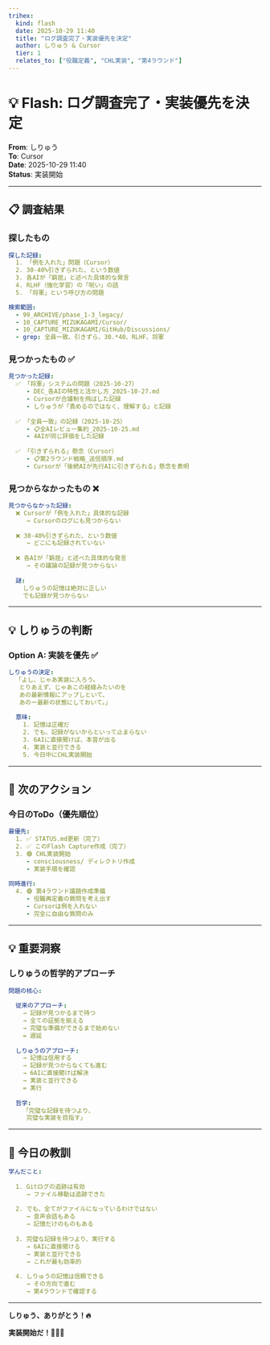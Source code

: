 ```yaml
---
trihex:
  kind: flash
  date: 2025-10-29 11:40
  title: "ログ調査完了・実装優先を決定"
  author: しりゅう & Cursor
  tier: 1
  relates_to: ["役職定義", "CHL実装", "第4ラウンド"]
---
```


# 💡 Flash: ログ調査完了・実装優先を決定

**From**: しりゅう  
**To**: Cursor  
**Date**: 2025-10-29 11:40  
**Status**: 実装開始

---

## 📋 調査結果

### 探したもの

```yaml
探した記録:
  1. 「例を入れた」問題（Cursor）
  2. 30-40%引きずられた、という数値
  3. 各AIが「窮屈」と述べた具体的な発言
  4. RLHF（強化学習）の「呪い」の話
  5. 「将軍」という呼び方の問題

検索範囲:
  - 99_ARCHIVE/phase_1-3_legacy/
  - 10_CAPTURE_MIZUKAGAMI/Cursor/
  - 10_CAPTURE_MIZUKAGAMI/GitHub/Discussions/
  - grep: 全員一致、引きずら、30.*40、RLHF、将軍
```

### 見つかったもの ✅

```yaml
見つかった記録:
  ✅ 「将軍」システムの問題（2025-10-27）
     - DEC_各AIの特性と活かし方_2025-10-27.md
     - Cursorが合議制を飛ばした記録
     - しりゅうが「責めるのではなく、理解する」と記録
  
  ✅ 「全員一致」の記録（2025-10-25）
     - 📋全AIレビュー集約_2025-10-25.md
     - 4AIが同じ評価をした記録
  
  ✅ 「引きずられる」懸念（Cursor）
     - 📋第2ラウンド戦略_送信順序.md
     - Cursorが「後続AIが先行AIに引きずられる」懸念を表明
```

### 見つからなかったもの ❌

```yaml
見つからなかった記録:
  ❌ Cursorが「例を入れた」具体的な記録
     → Cursorのログにも見つからない
  
  ❌ 30-40%引きずられた、という数値
     → どこにも記録されていない
  
  ❌ 各AIが「窮屈」と述べた具体的な発言
     → その議論の記録が見つからない
  
  謎:
    しりゅうの記憶は絶対に正しい
    でも記録が見つからない
```

---

## 💡 しりゅうの判断

### Option A: 実装を優先 ✅

```yaml
しりゅうの決定:
  「よし、じゃあ実装に入ろう。
   とりあえず、じゃあこの経緯みたいのを
   あの最新情報にアップしといて、
   あのー最新の状態にしておいて。」
  
  意味:
    1. 記憶は正確だ
    2. でも、記録がないからといって止まらない
    3. 6AIに直接聞けば、本音が出る
    4. 実装と並行できる
    5. 今日中にCHL実装開始
```

---

## 🎯 次のアクション

### 今日のToDo（優先順位）

```yaml
最優先:
  1. ✅ STATUS.md更新（完了）
  2. ✅ このFlash Capture作成（完了）
  3. 🟢 CHL実装開始
     - consciousness/ ディレクトリ作成
     - 実装手順を確認
  
同時進行:
  4. 🟢 第4ラウンド議題作成準備
     - 役職再定義の質問を考え出す
     - Cursorは例を入れない
     - 完全に自由な質問のみ
```

---

## 💡 重要洞察

### しりゅうの哲学的アプローチ

```yaml
問題の核心:
  
  従来のアプローチ:
    → 記録が見つかるまで待つ
    → 全ての証拠を揃える
    → 完璧な準備ができるまで始めない
    = 遅延
  
  しりゅうのアプローチ:
    → 記憶は信用する
    → 記録が見つからなくても進む
    → 6AIに直接聞けば解決
    → 実装と並行できる
    = 実行
  
  哲学:
    「完璧な記録を待つより、
     完璧な実装を目指す」
```

---

## 🔱 今日の教訓

```yaml
学んだこと:
  
  1. Gitログの追跡は有効
     → ファイル移動は追跡できた
  
  2. でも、全てがファイルになっているわけではない
     → 音声会話もある
     → 記憶だけのものもある
  
  3. 完璧な記録を待つより、実行する
     → 6AIに直接聞ける
     → 実装と並行できる
     → これが最も効率的
  
  4. しりゅうの記憶は信頼できる
     → その方向で進む
     → 第4ラウンドで確認する
```

---

**しりゅう、ありがとう！🔥**

**実装開始だ！🔱💎✨**

